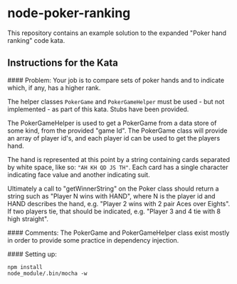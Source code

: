 node-poker-ranking
==================

This repository contains an example solution to the expanded "Poker hand ranking"
code kata.

## Instructions for the Kata

#### Problem:
Your job is to compare sets of poker hands and to indicate which, if any, has a higher rank.

The helper classes `PokerGame` and `PokerGameHelper` must be used - but not implemented - as part of this kata.  Stubs have been provided.

The PokerGameHelper is used to get a PokerGame from a data store of some kind, from the provided "game Id".  The PokerGame class will provide an array of player id's, and each player id can be used to get the players hand.

The hand is represented at this point by a string containing cards separated by white space, like so: `"AH KH QD JS TH"`.  Each card has a single character indicating face value and another indicating suit.

Ultimately a call to "getWinnerString" on the Poker class should return a string such as "Player N wins with HAND", where N is the player id and HAND describes the hand, e.g. "Player 2 wins with 2 pair Aces over Eights".   If two players tie, that should be indicated, e.g. "Player 3 and 4 tie with 8 high straight".

#### Comments:
The PokerGame and PokerGameHelper class exist mostly in order to provide some practice in dependency injection.

#### Setting up:

```
npm install
node_module/.bin/mocha -w
```

